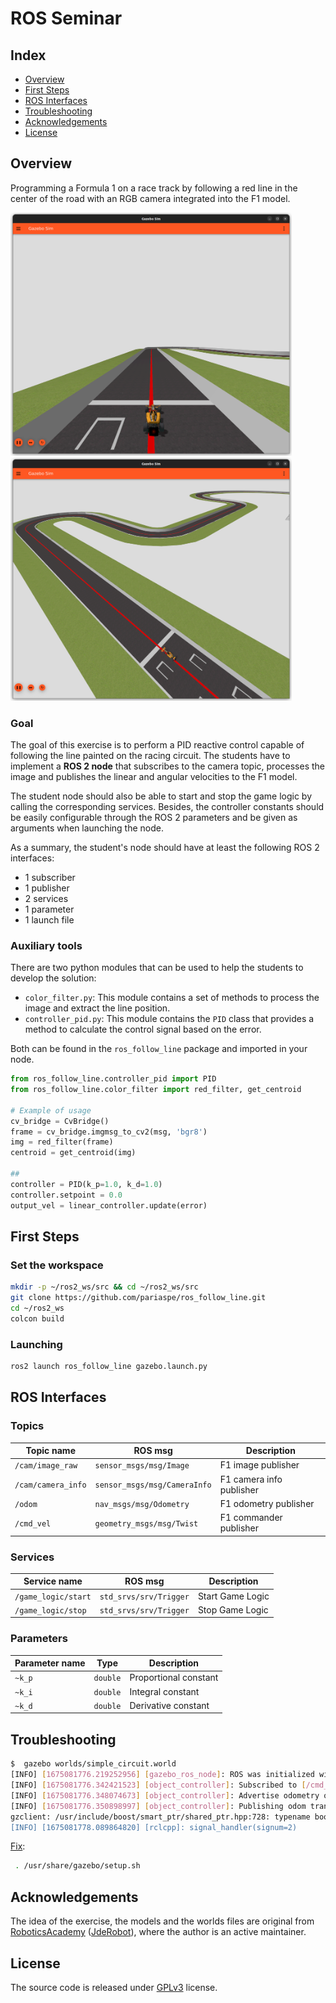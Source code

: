 # ROS Seminar

## Index
- [Overview](#overview)
- [First Steps](#first-steps)
- [ROS Interfaces](#ros-interfaces)
- [Troubleshooting](#troubleshooting)
- [Acknowledgements](#acknowledgements)
- [License](#license)

## Overview

Programming a Formula 1 on a race track by following a red line in the center of the road with an RGB camera integrated into the F1 model.

<img src="docs/imgs/img_1.png" width="450"/>
<img src="docs/imgs/img_2.png" width="450"/>

### Goal

The goal of this exercise is to perform a PID reactive control capable of following the line painted on the racing circuit. The students have to implement a **ROS 2 node** that subscribes to the camera topic, processes the image and publishes the linear and angular velocities to the F1 model.

The student node should also be able to start and stop the game logic by calling the corresponding services. Besides, the controller constants should be easily configurable through the ROS 2 parameters and be given as arguments when launching the node.

As a summary, the student's node should have at least the following ROS 2 interfaces:
- 1 subscriber
- 1 publisher
- 2 services
- 1 parameter
- 1 launch file

### Auxiliary tools

There are two python modules that can be used to help the students to develop the solution:
- `color_filter.py`: This module contains a set of methods to process the image and extract the line position.
- `controller_pid.py`: This module contains the `PID` class that provides a method to calculate the control signal based on the error.

Both can be found in the `ros_follow_line` package and imported in your node.

```python
from ros_follow_line.controller_pid import PID
from ros_follow_line.color_filter import red_filter, get_centroid

# Example of usage
cv_bridge = CvBridge()
frame = cv_bridge.imgmsg_to_cv2(msg, 'bgr8')
img = red_filter(frame)
centroid = get_centroid(img)

##
controller = PID(k_p=1.0, k_d=1.0)
controller.setpoint = 0.0
output_vel = linear_controller.update(error)
```

## First Steps

### Set the workspace
```bash
mkdir -p ~/ros2_ws/src && cd ~/ros2_ws/src
git clone https://github.com/pariaspe/ros_follow_line.git
cd ~/ros2_ws
colcon build
```

### Launching
```bash
ros2 launch ros_follow_line gazebo.launch.py
```

## ROS Interfaces
### Topics
| Topic name | ROS msg | Description |
| ---         | ---     | ---         |
| `/cam/image_raw`   | `sensor_msgs/msg/Image`      | F1 image publisher       |
| `/cam/camera_info` | `sensor_msgs/msg/CameraInfo` | F1 camera info publisher |
| `/odom`            | `nav_msgs/msg/Odometry`      | F1 odometry publisher    |
| `/cmd_vel`         | `geometry_msgs/msg/Twist`    | F1 commander publisher   |

### Services
| Service name | ROS msg | Description |
| ---         | ---     | ---         |
| `/game_logic/start` | `std_srvs/srv/Trigger` | Start Game Logic |
| `/game_logic/stop`  | `std_srvs/srv/Trigger` | Stop Game Logic  |


### Parameters
| Parameter name | Type | Description |
| ---         | ---     | ---         |
| `~k_p` | `double` | Proportional constant |
| `~k_i` | `double` | Integral constant |
| `~k_d` | `double` | Derivative constant |

## Troubleshooting

```bash
$  gazebo worlds/simple_circuit.world
[INFO] [1675081776.219252956] [gazebo_ros_node]: ROS was initialized without arguments.
[INFO] [1675081776.342421523] [object_controller]: Subscribed to [/cmd_vel]
[INFO] [1675081776.348074673] [object_controller]: Advertise odometry on [/odom]
[INFO] [1675081776.350898997] [object_controller]: Publishing odom transforms between [odom] and [base_footprint]
gzclient: /usr/include/boost/smart_ptr/shared_ptr.hpp:728: typename boost::detail::sp_member_access<T>::type boost::shared_ptr<T>::operator->() const [with T = gazebo::rendering::Camera; typename boost::detail::sp_member_access<T>::type = gazebo::rendering::Camera*]: Assertion `px != 0' failed.
[INFO] [1675081778.089864820] [rclcpp]: signal_handler(signum=2)
```

[Fix](https://answers.ros.org/question/358847/cannot-launch-gzclient-on-a-launch-file-results-in-shared_ptr-assertion-error/):
```bash
 . /usr/share/gazebo/setup.sh 
```

## Acknowledgements
The idea of the exercise, the models and the worlds files are original from [RoboticsAcademy](https://github.com/JdeRobot/RoboticsAcademy) ([JdeRobot](https://github.com/JdeRobot)), where the author is an active maintainer.

## License
The source code is released under [GPLv3](http://www.gnu.org/licenses/) license.
